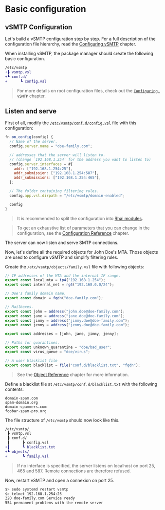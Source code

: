 # Basic configuration

## vSMTP Configuration

Let's build a vSMTP configuration step by step. For a full description of the configuration file hierarchy, read the [Configuring vSMTP](./../../get-started/config-file-struct.md) chapter.

When installing vSMTP, the package manager should create the following basic configuration.

```diff
/etc/vsmtp
+┣ vsmtp.vsl
+┗ conf.d/
+      ┗ config.vsl
```

> For more details on root configuration files, check out the [`Configuring vSMTP`](/src/get-started/config-file-struct.md###root-configuration) chapter.

## Listen and serve

First of all, modify the [`/etc/vsmtp/conf.d/config.vsl`](/src/get-started/config-file-struct.md###root-configuration) file with this configuration:

```js
fn on_config(config) {
  // Name of the server.
  config.server.name = "doe-family.com";

  // addresses that the server will listen to.
  // (change `192.168.1.254` for the address you want to listen to)
  config.server.interfaces = #{
    addr: ["192.168.1.254:25"],
    addr_submission: ["192.168.1.254:587"],
    addr_submissions: ["192.168.1.254:465"],
  };

  // The folder containing filtering rules.
  config.app.vsl.dirpath = "/etc/vsmtp/domain-enabled";

  config
}
```

> It is recommended to split the configuration into [Rhai modules](https://rhai.rs/book/language/modules/index.html).

> To get an exhaustive list of parameters that you can change in the configuration, see the [Configuration Reference](/src/reference/config-file.md) chapter.

The server can now listen and serve SMTP connections.

Now, let's define all the required objects for John Doe's MTA. Those objects are used to configure vSMTP and simplify filtering rules.

Create the `/etc/vsmtp/objects/family.vsl` file with following objects:

```js
// IP addresses of the MTA and the internal IP range.
export const local_mta = ip4("192.168.1.254");
export const internal_net = rg4("192.168.0.0/24");

// Doe's family domain name.
export const domain = fqdn("doe-family.com");

// Mailboxes.
export const john = address("john.doe@doe-family.com");
export const jane = address("jane.doe@doe-family.com");
export const jimmy = address("jimmy.doe@doe-family.com");
export const jenny = address("jenny.doe@doe-family.com");

export const addresses = [john, jane, jimmy, jenny];

// Paths for quarantines.
export const unknown_quarantine = "doe/bad_user";
export const virus_queue = "doe/virus";

// A user blacklist file
export const blacklist = file("conf.d/blacklist.txt", "fqdn");
```

> See the [Object Reference](/src/reference/vSL/objects.md#Objects) chapter for more information.

Define a blacklist file at `/etc/vsmtp/conf.d/blacklist.txt` with the following contents:

```text
domain-spam.com
spam-domain.org
domain-spammers.com
foobar-spam-pro.org
```

The file structure of `/etc/vsmtp` should now look like this.

```diff
/etc/vsmtp/
 ┣ vsmtp.vsl
 ┣ conf.d/
 ┃      ┣ config.vsl
+┃      ┗ blacklist.txt
+┗ objects/
+       ┗ family.vsl
```

> If no interface is specified, the server listens on localhost on port 25, 465 and 587. Remote connections are therefore refused.

Now, restart vSMTP and open a connexion on port 25.

```sh
$> sudo systemd restart vsmtp
$> telnet 192.168.1.254:25
220 doe-family.com Service ready
554 permanent problems with the remote server
```